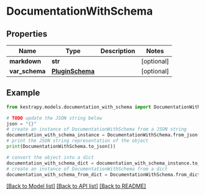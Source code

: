 # DocumentationWithSchema


## Properties

Name | Type | Description | Notes
------------ | ------------- | ------------- | -------------
**markdown** | **str** |  | [optional] 
**var_schema** | [**PluginSchema**](PluginSchema.md) |  | [optional] 

## Example

```python
from kestrapy.models.documentation_with_schema import DocumentationWithSchema

# TODO update the JSON string below
json = "{}"
# create an instance of DocumentationWithSchema from a JSON string
documentation_with_schema_instance = DocumentationWithSchema.from_json(json)
# print the JSON string representation of the object
print(DocumentationWithSchema.to_json())

# convert the object into a dict
documentation_with_schema_dict = documentation_with_schema_instance.to_dict()
# create an instance of DocumentationWithSchema from a dict
documentation_with_schema_from_dict = DocumentationWithSchema.from_dict(documentation_with_schema_dict)
```
[[Back to Model list]](../README.md#documentation-for-models) [[Back to API list]](../README.md#documentation-for-api-endpoints) [[Back to README]](../README.md)


